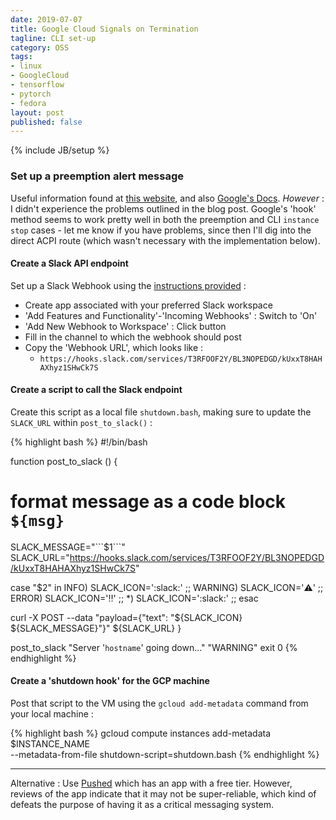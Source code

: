 ```yaml
---
date: 2019-07-07
title: Google Cloud Signals on Termination
tagline: CLI set-up
category: OSS
tags:
- linux
- GoogleCloud
- tensorflow
- pytorch
- fedora
layout: post
published: false
---
```

{% include JB/setup %}

### Set up a preemption alert message

Useful information found at [this website](https://haggainuchi.com/shutdown.html), and also
[Google's Docs](https://cloud.google.com/compute/docs/shutdownscript).  *However* : I didn't 
experience the problems outlined in the blog post.   Google's
'hook' method seems to work pretty well in both the preemption and CLI `instance stop` cases - 
let me know if you have problems, since then I'll dig into the direct ACPI route (which 
wasn't necessary with the implementation below).

<!--
Slight renaming required, since the VM is running Debian (not Ubuntu) - the 
relevant shutdown chain is triggered via `/etc/acpi/events/powerbtn-acpi-support`  :

{% highlight bash %}
event=button[ /]power
action=/etc/acpi/powerbtn-acpi-support.sh
{% endhighlight %}
!-->

#### Create a Slack API endpoint

Set up a Slack Webhook using the [instructions provided](https://api.slack.com/incoming-webhooks) : 
*  Create app associated with your preferred Slack workspace
*  'Add Features and Functionality'-'Incoming Webhooks' : Switch to 'On'
*  'Add New Webhook to Workspace' : Click button
*  Fill in the channel to which the webhook should post
*  Copy the 'Webhook URL', which looks like : 
   + `https://hooks.slack.com/services/T3RFOOF2Y/BL3NOPEDGD/kUxxT8HAHAXhyz1SHwCk7S`


#### Create a script to call the Slack endpoint

Create this script as a local file `shutdown.bash`, 
making sure to update the `SLACK_URL` within `post_to_slack()` :

{% highlight bash %}
#!/bin/bash

function post_to_slack () {
  # format message as a code block ```${msg}```
  SLACK_MESSAGE="\`\`\`$1\`\`\`"
  SLACK_URL="https://hooks.slack.com/services/T3RFOOF2Y/BL3NOPEDGD/kUxxT8HAHAXhyz1SHwCk7S"
 
  case "$2" in
    INFO)
      SLACK_ICON=':slack:'
      ;;
    WARNING)
      SLACK_ICON=':warning:'
      ;;
    ERROR)
      SLACK_ICON=':bangbang:'
      ;;
    *)
      SLACK_ICON=':slack:'
      ;;
  esac
 
  curl -X POST --data "payload={\"text\": \"${SLACK_ICON} ${SLACK_MESSAGE}\"}" ${SLACK_URL}
}

post_to_slack "Server '`hostname`' going down..." "WARNING"
exit 0
{% endhighlight %}


#### Create a 'shutdown hook' for the GCP machine

Post that script to the VM using the `gcloud add-metadata` command from your local machine :

{% highlight bash %}
gcloud compute instances add-metadata $INSTANCE_NAME \
    --metadata-from-file shutdown-script=shutdown.bash
{% endhighlight %}

---

Alternative : Use [Pushed](https://pushed.co/) which has an app with a free tier.  However,
reviews of the app indicate that it may not be super-reliable, which kind
of defeats the purpose of having it as a critical messaging system.
